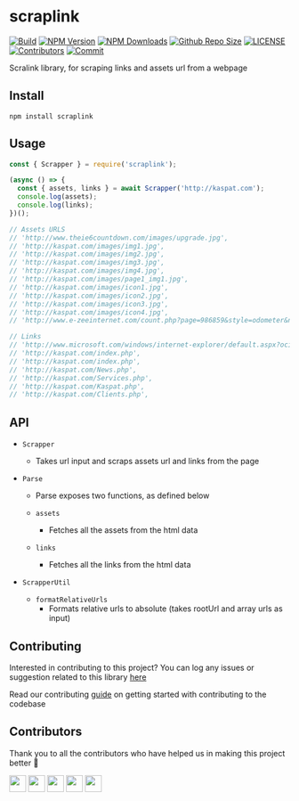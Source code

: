 # scraplink 

[![Build](https://github.com/arshadkazmi42/scraplink/actions/workflows/nodejs.yml/badge.svg)](https://github.com/arshadkazmi42/scraplink/actions/workflows/nodejs.yml)
[![NPM Version](https://img.shields.io/npm/v/scraplink.svg)](https://www.npmjs.com/package/scraplink)
[![NPM Downloads](https://img.shields.io/npm/dt/scraplink.svg)](https://www.npmjs.com/package/scraplink)
[![Github Repo Size](https://img.shields.io/github/repo-size/arshadkazmi42/scraplink.svg)](https://github.com/arshadkazmi42/scraplink)
[![LICENSE](https://img.shields.io/npm/l/scraplink.svg)](https://github.com/arshadkazmi42/scraplink/blob/master/LICENSE)
[![Contributors](https://img.shields.io/github/contributors/arshadkazmi42/scraplink.svg)](https://github.com/arshadkazmi42/scraplink/graphs/contributors)
[![Commit](https://img.shields.io/github/last-commit/arshadkazmi42/scraplink.svg)](https://github.com/arshadkazmi42/scraplink/commits/master)

Scralink library, for scraping links and assets url from a webpage

## Install

```
npm install scraplink
```

## Usage

```javascript
const { Scrapper } = require('scraplink');

(async () => {
  const { assets, links } = await Scrapper('http://kaspat.com');
  console.log(assets);
  console.log(links);
})();

// Assets URLS
// 'http://www.theie6countdown.com/images/upgrade.jpg',
// 'http://kaspat.com/images/img1.jpg',
// 'http://kaspat.com/images/img2.jpg',
// 'http://kaspat.com/images/img3.jpg',
// 'http://kaspat.com/images/img4.jpg',
// 'http://kaspat.com/images/page1_img1.jpg',
// 'http://kaspat.com/images/icon1.jpg',
// 'http://kaspat.com/images/icon2.jpg',
// 'http://kaspat.com/images/icon3.jpg',
// 'http://kaspat.com/images/icon4.jpg',
// 'http://www.e-zeeinternet.com/count.php?page=986859&style=odometer&nbdigits=8&reloads=1'

// Links
// 'http://www.microsoft.com/windows/internet-explorer/default.aspx?ocid=ie6_countdown_bannercode',
// 'http://kaspat.com/index.php',
// 'http://kaspat.com/index.php',
// 'http://kaspat.com/News.php',
// 'http://kaspat.com/Services.php',
// 'http://kaspat.com/Kaspat.php',
// 'http://kaspat.com/Clients.php',
```

## API

- `Scrapper`
  - Takes url input and scraps assets url and links from the page

- `Parse`
  - Parse exposes two functions, as defined below

  - `assets`
    - Fetches all the assets from the html data

  - `links`
    - Fetches all the links from the html data

- `ScrapperUtil`

  - `formatRelativeUrls`
    - Formats relative urls to absolute (takes rootUrl and array urls as input)

## Contributing

Interested in contributing to this project?
You can log any issues or suggestion related to this library [here](https://github.com/arshadkazmi42/scraplink/issues/new)

Read our contributing [guide](CONTRIBUTING.md) on getting started with contributing to the codebase

## Contributors

Thank you to all the contributors who have helped us in making this project better :raised_hands:

<a href="https://github.com/arshadkazmi42"><img src="https://github.com/arshadkazmi42.png" width="30" /></a>
<a href="https://github.com/brantem"><img src="https://github.com/brantem.png" width="30" /></a>
<a href="https://github.com/dependabot[bot]"><img src="https://github.com/dependabot[bot].png" width="30" /></a>
<a href="https://github.com/mariumfirdous"><img src="https://github.com/mariumfirdous.png" width="30" /></a>
<a href="https://github.com/shaekhjamal"><img src="https://github.com/shaekhjamal.png" width="30" /></a>

